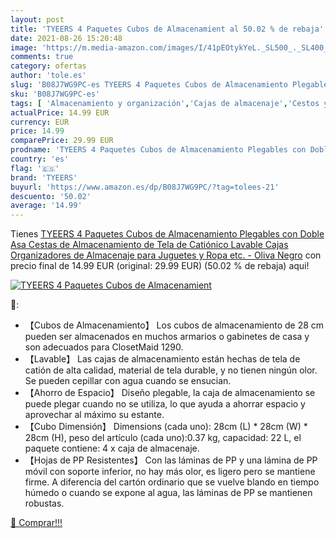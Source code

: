 ```yaml
---
layout: post
title: 'TYEERS 4 Paquetes Cubos de Almacenamient al 50.02 % de rebaja'
date: 2021-08-26 15:20:48
image: 'https://m.media-amazon.com/images/I/41pEOtykYeL._SL500_._SL400_.jpg'
comments: true
category: ofertas
author: 'tole.es'
slug: 'B08J7WG9PC-es TYEERS 4 Paquetes Cubos de Almacenamiento Plegables con...'
sku: 'B08J7WG9PC-es'
tags: [ 'Almacenamiento y organización','Cajas de almacenaje','Cestos y cubos','Hogar y cocina','juguetes','tyeers', ]
actualPrice: 14.99 EUR
currency: EUR
price: 14.99
comparePrice: 29.99 EUR
prodname: 'TYEERS 4 Paquetes Cubos de Almacenamiento Plegables con Doble Asa  Cestas de Almacenamiento de Tela de Catiónico Lavable  Cajas Organizadores de Almacenaje para Juguetes y Ropa  etc. - Oliva Negro'
country: 'es'
flag: '🇪🇸'
brand: 'TYEERS'
buyurl: 'https://www.amazon.es/dp/B08J7WG9PC/?tag=tolees-21'
descuento: '50.02'
average: '14.99'
---
```


Tienes [TYEERS 4 Paquetes Cubos de Almacenamiento Plegables con Doble Asa  Cestas de Almacenamiento de Tela de Catiónico Lavable  Cajas Organizadores de Almacenaje para Juguetes y Ropa  etc. - Oliva Negro](https://www.amazon.es/dp/B08J7WG9PC/?tag=tolees-21) con precio final de  14.99 EUR (original: 29.99 EUR) (50.02 %  de rebaja) aqui!

[![TYEERS 4 Paquetes Cubos de Almacenamient](https://m.media-amazon.com/images/I/41pEOtykYeL._SL500_._SL400_.jpg)](https://www.amazon.es/dp/B08J7WG9PC/?tag=tolees-21)

🔎:

- 【Cubos de Almacenamiento】 Los cubos de almacenamiento de 28 cm pueden ser almacenados en muchos armarios o gabinetes de casa y son adecuados para ClosetMaid 1290.
- 【Lavable】 Las cajas de almacenamiento están hechas de tela de catión de alta calidad, material de tela durable, y no tienen ningún olor. Se pueden cepillar con agua cuando se ensucian.
- 【Ahorro de Espacio】 Diseño plegable, la caja de almacenamiento se puede plegar cuando no se utiliza, lo que ayuda a ahorrar espacio y aprovechar al máximo su estante.
- 【Cubo Dimensión】 Dimensions (cada uno): 28cm (L) * 28cm (W) * 28cm (H), peso del artículo (cada uno):0.37 kg, capacidad: 22 L, el paquete contiene: 4 x caja de almacenaje.
- 【Hojas de PP Resistentes】 Con las láminas de PP y una lámina de PP móvil con soporte inferior, no hay más olor, es ligero pero se mantiene firme. A diferencia del cartón ordinario que se vuelve blando en tiempo húmedo o cuando se expone al agua, las láminas de PP se mantienen robustas.

[🛒 Comprar!!!](https://www.amazon.es/dp/B08J7WG9PC/?tag=tolees-21)
